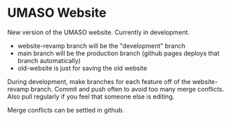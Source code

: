 # UMASO Website

New version of the UMASO website. Currently in development.
- website-revamp branch will be the "development" branch
- main branch will be the production branch (github pages deploys that branch automatically)
- old-website is just for saving the old website

During development, make branches for each feature off of the website-revamp branch. Commit and push often to avoid too many merge conflicts. Also pull regularly if you feel that someone else is editing.

Merge conflicts can be settled in github.
